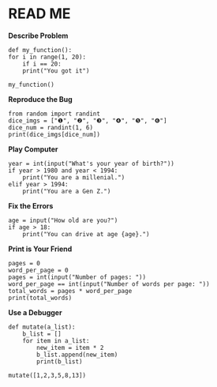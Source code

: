 #  READ ME

**Describe Problem**
<pre><code>def my_function():
for i in range(1, 20):
    if i == 20:
    print("You got it")
    
my_function()</pre></code>

**Reproduce the Bug**  
<pre><code>from random import randint
dice_imgs = ["❶", "❷", "❸", "❹", "❺", "❻"]
dice_num = randint(1, 6)
print(dice_imgs[dice_num])</pre></code>

**Play Computer**  
<pre><code>year = int(input("What's your year of birth?"))  
if year > 1980 and year < 1994:  
    print("You are a millenial.")  
elif year > 1994:  
    print("You are a Gen Z.")  </pre></code>

**Fix the Errors**
<pre><code>age = input("How old are you?")
if age > 18:
    print("You can drive at age {age}.")</pre></code>

**Print is Your Friend**
<pre><code>pages = 0
word_per_page = 0
pages = int(input("Number of pages: "))
word_per_page == int(input("Number of words per page: "))
total_words = pages * word_per_page
print(total_words)</pre></code>

**Use a Debugger**
<pre><code>def mutate(a_list):
    b_list = []
    for item in a_list:
        new_item = item * 2
        b_list.append(new_item)
        print(b_list) 

mutate([1,2,3,5,8,13])  </pre></code>
